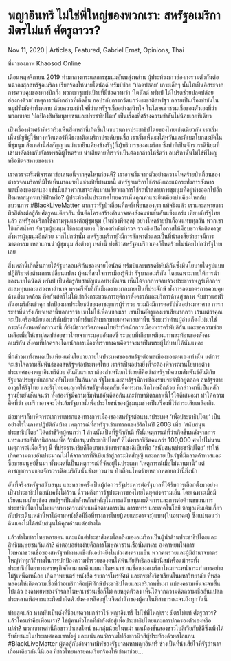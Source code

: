 # พญาอินทรี ไม่ใช่พี่ใหญ่ของพวกเรา: สหรัฐอเมริกา มิตรไม่แท้ ศัตรูถาวร?

Nov 11, 2020 | Articles, Featured, Gabriel Ernst, Opinions, Thai





ที่มาของภาพ Khaosod Online

เดือนพฤศจิกายน 2019 ท่ามกลางกระแสการชุมนุมอันพลุ่งพล่าน ผู้ประท้วงชาวฮ่องกงรวมตัวกันต่อหน้ากงสุลสหรัฐอเมริกา เรียกร้องให้นายโดนัลด์ ทรัมป์ช่วย ‘ปลดปล่อย’ เกาะเล็กๆ นั้นให้เป็นอิสระจากการควบคุมของทางปักกิ่ง พวกเขาชูแผ่นป้ายที่มีข้อความว่า ‘โดนัลด์ ทรัมป์ ได้โปรดช่วยปลดปล่อยฮ่องกงด้วย’ เหตุการณ์ดังกล่าวที่เกิดขึ้น กอปรกับการกวัดแกว่งธงชาติสหรัฐฯ กลายเป็นเรื่องขำขันในหมู่ฝรั่งมังค่าทั้งหลาย ด้วยความเข้าใจที่ว่าสหรัฐฯเชื่ออย่างสนิทใจ ในโฆษณาชวนเชื่อของตัวเองที่ว่าพวกเขาจะ ‘ปกป้องสิทธิมนุษยชนและประชาธิปไตย’ เป็นเรื่องที่สร้างความขำขันไม่น้อยเลยทีเดียว

เป็นเรื่องน่าเศร้าที่เราเริ่มเห็นสิ่งเหล่านี้เกิดขึ้นในขบวนการประชาธิปไตยของไทยเช่นเดียวกัน เราเริ่มเห็นบัญชีผู้ใช้ทางทวิตเตอร์ที่มีธงชาติอเมริกาประดับบนชื่อ เราเริ่มเห็นธงไต้หวันและทิเบตโบกสะบัดในที่ชุมนุม สิ่งเหล่านี้ส่งสัญญาณว่าเรายืนเคียงข้างรัฐ(กึ่ง)บริวารของอเมริกา ซึ่งทำทีเป็นจักรวรรดินิยมที่เข้ามาคัดง้างกับจักรพรรดิผู้โหดร้าย น่าเสียดายที่เราจำเป็นต้องกล่าวให้ชัดว่า อเมริกานั้นไม่ใช่พี่ใหญ่หรือมิตรสหายของเรา

เราควรจะเริ่มพิจารณาข้อเสนอนี้จากจุดไหนก่อนดี? เราอาจเริ่มจากตัวอย่างความโหดร้ายป่าเถื่อนของตำรวจอเมริกาที่มีให้เห็นมากมายในช่วงปีที่ผ่านมานี้ สหรัฐอเมริกาใช้กำลังและแม้กระทั่งการสังหารพลเมืองของตนเอง เช่นนี้แล้วพวกเขาจะหันมาเหลียวแลการใช้รถน้ำสลายการชุมนุมที่อยู่ห่างออกไปอีกฝั่งมหาสมุทรแปซิฟิกหรือ? ผู้ประท้วงในประเทศไทยควรเห็นคุณค่าและยืนเคียงบ่าเคียงไหลกับขบวนการ #BlackLiveMatter มากกว่ารัฐป่าเถื่อนที่กดขี่เพื่อนของเรา แท้จริงแล้ว เราและสหายชาวผิวสีต่างต่อสู้กับศัตรูคนเดียวกัน นั่นคือโครงสร้างอำนาจของสังคมชนชั้นอันแข็งแกร่ง เทียบกับรัฐไทยแล้ว สหรัฐอเมริกาใช้ความรุนแรงต่อผู้ชุมนุม (ในช่วงพีคสุด) อย่างโหดร้ายป่าเถื่อนแทบทุกวัน พวกเขาใช้แก๊สน้ำตา จับกุมผู้ชุมนุม ใช้กระสุนยาง ใช้กองกำลังตำรวจ รวมถึงเปิดโอกาสให้ม็อบขวาจัดติดอาวุธสังหารผู้ชุมนุมอีกด้วย มากไปกว่านั้น สหรัฐอเมริกายังมีการลักพาตัวและเป็นที่น่าสงสัยว่าอาจมีการฆาตกรรม เหล่าแกนนำผู้ชุมนุม สิ่งต่างๆ เหล่านี้ บ่งชี้ว่าสหรัฐอเมริกาเองก็โหดร้ายไม่น้อยไปกว่ารัฐไทยเลย

สิ่งเหล่านี้เกิดขึ้นภายใต้รัฐบาลอเมริกันของนายโดนัลด์ ทรัมป์และพรรครีพับลิกันซึ่งมีนโยบายในรูปแบบปฏิกิริยาต่อต้านการเปลี่ยนแปลง ผู้คนที่สนใจการเมืองรู้ดีว่า รัฐบาลอเมริกัน โดยเฉพาะภายใต้การนำของนายโดนัลด์ ทรัมป์ เป็นศัตรูกับสามัญชนอย่างชัดเจน เห็นได้จากการจาบจ้วงประชาราษฎร์เพื่อการสะสมทุนและแสวงหาอำนาจ พรรครีพับลิกันมีผลงานมากมายเป็นที่ประจักษ์ ทั้งการลดมาตรการควบคุมด้านสิ่งแวดล้อม กีดกันสตรีไม่ให้เข้าถึงกระบวนการยุติการตั้งครรภ์และบริการด้านสุขภาพ จับชาวแอฟริกันอเมริกันเข้าคุก ปกป้องผลประโยชน์ของอาชญากรผู้ร่ำรวย รวมถึงมีการคอรัปชั่นอย่างมหาศาล การกระทำที่น่ารังเกียจเหล่านี้บอกเราว่า เขาไม่ใช่เพื่อนของเรา เขาเป็นศัตรูของเราเสียมากกว่า เว้นแต่ว่าคุณจะเป็นคริสต์เตียนอเมริกันผิวขาวมีทรัพย์สินมากมายมหาศาลเท่านั้น ซึ่งผมว่าท่านผู้อ่านก็คงไม่น่าใช่ กระทั่งทั้งหมดที่กล่าวมานี้ ก็ยังมีชาวทวิตภพคนไทยรีทวีตนักการเมืองพรรครีพับลิกัน และขอความช่วยเหลือเพื่อให้เขาปลดปล่อยชาวไทยจากระบอบอันกดขี่ ระบอบที่เกือบเหมือนภาพสะท้อนของสังคมอเมริกัน สังคมที่ปกครองโดยนักการเมืองที่เราบางคนคิดว่าจะมาเป็นพระผู้ไถ่บาปให้นั่นแหละ

ที่กล่าวมาทั้งหมดเป็นเพียงแค่นโยบายภายในประเทศของสหรัฐฯต่อพลเมืองของตนเองเท่านั้น แต่การจะเข้าใจความสัมพันธ์ของสหรัฐฯต่อประเทศไทย เราจำเป็นอย่างยิ่งที่จะต้องพิจารณานโยบายต่างประเทศของพญาอินทรีด้วย อันดับแรกเราต้องสำเหนียกไว้เลยก็คือว่าสหรัฐฯมีความสัมพันธ์อันดีกับรัฐบาลประยุทธ์และกองทัพไทยเป็นอันมาก รัฐไทยและสหรัฐฯมีการซ้อมรบประจำปีอยู่ตลอด สหรัฐฯขายอาวุธให้รัฐไทย และรัฐไทยอนุญาตให้สหรัฐฯตั้งคุกลับเพื่อทรมานนักโทษอีกด้วย ที่กล่าวมานี้เป็นหลักฐานยืนยันชัดเจนว่า ทั้งสองรัฐมีความสัมพันธ์อันดีต่อกันและรักษามิตรภาพนี้ไว้ได้ดีเสมอมา ทำให้ความคิดที่ว่า อเมริกาอาจจะโค่นล้มรัฐบาลนี้เพื่อประโยชน์ของผู้ชุมนุมช่างเป็นเรื่องที่ไร้สาระเสียเหลือเกิน



ต่อมาเราก็มาพิจารณาการแทรกแซงทางการเมืองของสหรัฐฯต่อนานาประเทศ ‘เพื่อประชาธิปไตย‘ เป็นอย่างไรในภาคปฏิบัติกันบ้าง เหตุการณ์ที่สหรัฐฯเข้าแทรกแซงอิรักในปี 2003 เพื่อ ‘สนับสนุนประชาธิปไตย‘ ได้คร่าชีวิตผู้คนกว่า 1 ล้านนั้นเป็นที่รู้จักกันดี ทั้งนี้เหตุการณ์ที่ว่าเกิดขึ้นหลังจากการแทรกแซงอัฟกานิสถานเพื่อ ‘สนับสนุนประชาธิปไตย‘ ที่ได้พรากชีวิตคนกว่า 100,000 ศพไปไม่นาน เหตุการณ์เมื่อเร็วๆ นี้ ที่ประธานาธิบดีโอบามาเข้าแทรกแซงลิเบียเพื่อ ‘สนับสนุนประชาธิปไตย‘ ทำให้เกิดความตายอันประมาณไม่ได้จากการที่ลิเบียเข้าสู่ภาวะมิคสัญญี และกลายเป็นรัฐที่มีตลาดค้าทาสและซื้อขายมนุษย์ขึ้นมา ทั้งหมดนี้เป็นเหตุการณ์ที่จัดอยู่ในประเภท ‘เหตุการณ์เมื่อไม่นานมานี้‘ แต่อาชญากรรมของจักรวรรดิอเมริกันนั้นช่างยาวนาน ป่าเถื่อนโหดร้ายหลากหลายกว่านี้ยิ่งนัก

อันที่จริงสหรัฐฯสนับสนุน และหลายครั้งเป็นผู้ก่อการรัฐประหารต่อรัฐบาลที่ได้รับการเลือกตั้งมาอย่างเป็นประชาธิปไตยนับครั้งไม่ถ้วน นี่รวมถึงการรัฐประหารของไทยในยุคสงครามเย็น โดยเฉพาะเมื่อมีเวียดนามเกี่ยวข้อง สหรัฐฯเป็นกำลังหลักสำคัญในการสนับสนุนเผด็จการและการต่อต้านขบวนการประชาธิปไตยในไทยผ่านทางความช่วยเหลือด้านการเงิน การทหาร และเทคโนโลยี ข้อมูลเพิ่มเติมเกี่ยวกับประเด็นเหล่านี้หาได้ตามหนังสือมีชื่อที่ทางการไทย(เคยและอาจจะ)แบน(ในอนาคต) ซึ่งแน่นอนว่าดินแดงไม่ได้สนับสนุนให้คุณอ่านแต่อย่างใด

แล้วทำไมชาวไทยหลายคน และแม้แต่ประชาสังคมโลกถึงมองอเมริกาเป็นผู้นำด้านประชาธิปไตยและสิทธิมนุษยชนกันเล่า? คำตอบอย่างง่ายคือการโฆษณาชวนเชื่อนั่นแหละ องคาพยพในการโฆษณาชวนเชื่อของสหรัฐฯทำงานแข็งขันอย่างยิ่งในช่วงสงครามเย็น พวกคนรวยและผู้มีอำนาจบาตรใหญ่ทำทุกวิถีทางในการปกป้องความร่ำรวยของตนให้พ้นภัยลัทธิคอมมิวนิสม์หรือแม้กระทั่งประชาธิปไตยทางเศรษฐกิจก็ตาม ผลคือแผนกโฆษณาชวนเชื่อของอเมริกาโหมกระหน่ำกระทำการอย่างไม่รู้เหน็ดเหนื่อย เกิดภาพยนตร์ หนังสือ รายการโทรทัศน์ และกระทั่งวิชาเรียนในมหาวิทยาลัย ที่หล่อหลอมให้เกิดความเชื่อที่ว่าอเมริกาคือผู้พิทักษ์ประชาธิปไตยและเสรีภาพขึ้นมา แม้สงครามเย็นจะจบสิ้นไปแล้ว องคาพยพของจักรกลโฆษณาชวนเชื่อก็ไม่เคยหยุดตัวลง เห็นได้จากความคิดความเชื่ออันแปลกประหลาดพิสดารและผิดฝาผิดตัวยังคงเหลืออยู่ในจิตสำนักของผู้คนในที่สาธารณะจนถึงทุกวันนี้

ท้ายสุดแล้ว หากมันเป็นดังที่ชื่อบทความกล่าวไว้ พญาอินทรี ไม่ใช่พี่ใหญ่เรา: มิตรไม่แท้ ศัตรูถาวร? แล้วใครเล่าคือเพื่อนเรา? ใช่ผู้คนทั่วโลกที่กำลังต่อสู้เพื่อประชาธิปไตยและการปกครองตัวเองหรือเปล่า? พวกเขาเหล่านี้คือชาวปาเลสไตน์ ชนกลุ่มน้อยในพม่า พลเมืองชั้นสองชาวโบลิเวียกับชิลีซึ่งเพิ่งได้รับชัยชนะในประเทศของเขาทั้งคู่ และแน่นอนว่ารวมไปถึงชาวผิวสีผู้ประท้วงด้วยสโลแกน #BlackLiveMatter ผู้ต่อสู้กับอำนาจทมิฬของรัฐบาลมหาพญาอินทรี ช่างเป็นที่น่าเสียใจที่รัฐอำนาจเถื่อนเดียวกันนี้นี่เอง ที่ชาวไทยหลายคนเรียกร้องให้เข้ามาช่วย…